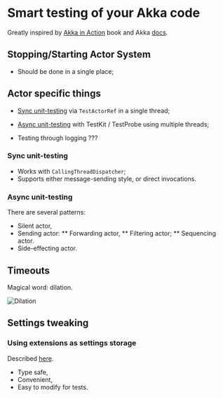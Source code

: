 # Smart testing of your Akka code

Greatly inspired by [Akka in Action](http://www.manning.com/roestenburg/) book and Akka [docs](http://doc.akka.io/docs/akka/snapshot/scala/testing.html).


## Stopping/Starting Actor System

* Should be done in a single place;

## Actor specific things

* [Sync unit-testing](http://doc.akka.io/docs/akka/snapshot/scala/testing.html#synchronous-unit-testing-with-testactorref) via `TestActorRef` in a single thread;

* [Async unit-testing](http://doc.akka.io/docs/akka/snapshot/scala/testing.html#Asynchronous_Integration_Testing_with_TestKit) with TestKit / TestProbe using multiple threads;

* Testing through logging ???


### Sync unit-testing

* Works with `CallingThreadDispatcher`;
* Supports either message-sending style, or direct invocations.


### Async unit-testing

There are several patterns:

* Silent actor,
* Sending actor:
    ** Forwarding actor,
    ** Filtering actor;
    ** Sequencing actor.
* Side-effecting actor.




## Timeouts
    
Magical word: dilation.

![Dilation](http://mathworld.wolfram.com/images/eps-gif/Dilation_900.gif "Dilation")
    

## Settings tweaking

### Using extensions as settings storage
    
Described [here](http://doc.akka.io/docs/akka/snapshot/scala/extending-akka.html#Application_specific_settings).
  
* Type safe,
* Convenient,
* Easy to modify for tests.
  
    